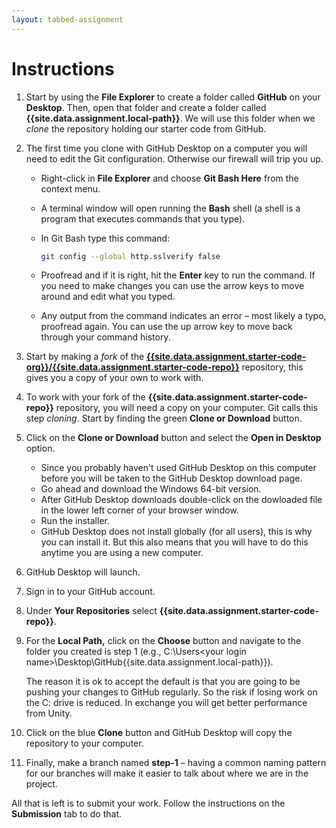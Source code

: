 ```yaml
---
layout: tabbed-assignment
---
```


# Instructions

1. Start by using the **File Explorer** to create a folder called **GitHub** on your **Desktop**. Then, open that folder and create a folder called **{{site.data.assignment.local-path}}**. We will use this folder when we _clone_ the repository holding our starter code from GitHub.
1. The first time you clone with GitHub Desktop on a computer you will need to edit the Git configuration. Otherwise our firewall will trip you up.
   - Right-click in **File Explorer** and choose **Git Bash Here** from the context menu.
   - A terminal window will open running the **Bash** shell (a shell is a program that executes commands that you type).
   - In Git Bash type this command:

      ```bash
      git config --global http.sslverify false
      ```
   - Proofread and if it is right, hit the **Enter** key to run the command. If you need to make changes you can use the arrow keys to move around and edit what you typed.
   - Any output from the command indicates an error – most likely a typo, proofread again. You can use the up arrow key to move back through your command history.
1. Start by making a _fork_ of the **[{{site.data.assignment.starter-code-org}}/{{site.data.assignment.starter-code-repo}}][starter-code-url]** repository, this gives you a copy of your own to work with.
1. To work with your fork of the **{{site.data.assignment.starter-code-repo}}** repository, you will need a copy on your computer. Git calls this step _cloning_. Start by finding the green **Clone or Download** button.
1. Click on the **Clone or Download** button and select the **Open in Desktop** option.
   - Since you probably haven't used GitHub Desktop on this computer before you will be taken to the GitHub Desktop download page.
   - Go ahead and download the Windows 64-bit version.
   - After GitHub Desktop downloads double-click on the dowloaded file in the lower left corner of your browser window.
   - Run the installer.
   - GitHub Desktop does not install globally (for all users), this is why you can install it. But this also means that you will have to do this anytime you are using a new computer.
1. GitHub Desktop will launch.
1. Sign in to your GitHub account.
1. Under **Your Repositories** select **{{site.data.assignment.starter-code-repo}}**.
1. For the **Local Path,** click on the **Choose** button and navigate to the folder you created is step 1 (e.g., C:\Users\<your login name>\Desktop\GitHub\{{site.data.assignment.local-path}}). 

   The reason it is ok to accept the default is that you are going to be pushing your changes to GitHub regularly. So the risk if losing work on the C: drive is reduced. In exchange you will get better performance from Unity.
1. Click on the blue **Clone** button and GitHub Desktop will copy the repository to your computer.
1. Finally, make a branch named **step-1** – having a common naming pattern for our branches will make it easier to talk about where we are in the project.

All that is left is to submit your work. Follow the instructions on the **Submission** tab to do that.

<!-- Don't edit links here, change them in _data/assignment.yml instead, -->

[slides]: <{{site.data.assignment.slides}}>
[starter-code-url]: <{{site.data.assignment.starter-code-url}}>
[template]: <{{site.data.assignment.template}}>
